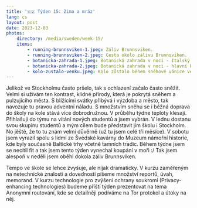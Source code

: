 ```yaml
---
title: '🇨🇿 Týden 15: Zima a mráz'
lang: cs
layout: post
date: 2023-12-03
photos:
    directory: /media/sweden/week-15/
    items:
        - running-brunnsviken-1.jpeg: Záliv Brunnsviken.
        - running-brunnsviken-2.jpeg: Cesta okolo zálivu Brunnsviken.
        - botanicka-zahrada-1.jpeg: Botanická zahrada v noci - Italský salón.
        - botanicka-zahrada-2.jpeg: Botanická zahrada v noci - hlavní budova.
        - kolo-zustalo-venku.jpeg: Kolo zůstalo během sněhové vánice venku.
---
```


Jelikož ve Stockholmu často pršelo, tak s ochlazení začalo často sněžit. Velmi si užívám ten kontrast, klidné přírody, která je pokrytá sněhem a pulzujícího města. S blížícími svátky přibývá i výzdoba a město, tak navozuje tu pravou adventní náladu. S množstvím sněhu se i běžná doprava do školy na kole stává více dobrodružnou. V průběhu týdne teploty klesají. Přihlašuji do týmu na vítání nových studentů a jsem vybrán. V lednu dostanu svou skupinu studentů a mým cílem bude představit jim školu i Stockholm. No jěště, že to tu znám velmi důvěrně (už tu jsem celé tři měsíce). V sobotu jsem vyrazil spolu s lidmi ze Švédské kavárny do Muzeum námořní historie, kde byly současně Baltické trhy včetně tamních tradic. Během týdne jsem se necítil fit a tak jsem tento týden vynechal koupání v moři :/ Tak jsem alespoň v neděli jsem oběhl dokola záliv Brunnsviken.

Tempo ve škole se lehce zvyšuje, ale nijak dramaticky. V kurzu zaměřeným na netechnické znalosti a dovednosti píšeme množství reportů, úvah, memorand. V kurzu technologie pro zvýšení ochrany soukromí (Privacy-enhancing technologies) budeme příští týden prezentovat na téma Anonymní routování, kde se detailněji podíváme na Tor protokol a útoky na něj.